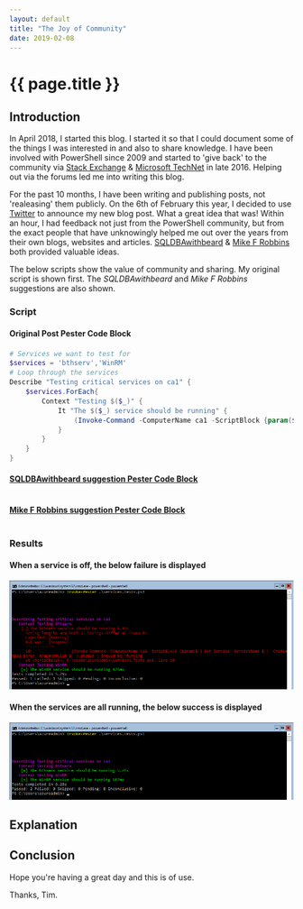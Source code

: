```yaml
---
layout: default
title: "The Joy of Community"
date: 2019-02-08
---
```

# {{ page.title }}

## Introduction

In April 2018, I started this blog. I started it so that I could document some of the things I was interested in and also to share knowledge. I have been involved with PowerShell since 2009 and started to 'give back' to the community via [Stack Exchange](https://stackexchange.com/users/9500988/tim-haintz?tab=accounts) & [Microsoft TechNet](https://social.technet.microsoft.com/profile/tim%20haintz/) in late 2016. Helping out via the forums led me into writing this blog.

For the past 10 months, I have been writing and publishing posts, not 'realeasing' them publicly. On the 6th of February this year, I decided to use [Twitter](https://twitter.com/timhaintz/status/1092873004978122752) to announce my new blog post. What a great idea that was! Within an hour, I had feedback not just from the PowerShell community, but from the exact people that have unknowingly helped me out over the years from their own blogs, websites and articles. [SQLDBAwithbeard](https://twitter.com/sqldbawithbeard) & [Mike F Robbins](https://twitter.com/mikefrobbins) both provided valuable ideas.

The below scripts show the value of community and sharing. My original script is shown first. The *SQLDBAwithbeard* and *Mike F Robbins* suggestions are also shown.

### Script

#### Original Post Pester Code Block

```powershell
# Services we want to test for
$services = 'bthserv','WinRM'
# Loop through the services
Describe "Testing critical services on ca1" {
    $services.ForEach{
        Context "Testing $($_)" {
            It "The $($_) service should be running" {
                (Invoke-Command -ComputerName ca1 -ScriptBlock {param($_) Get-Service -ServiceName $_} -ArgumentList $_ ).status | Should be 'Running'
            }
        }
    }
}
```

#### [SQLDBAwithbeard suggestion Pester Code Block](https://twitter.com/sqldbawithbeard/status/1092885384772624384)

```powershell

```

#### [Mike F Robbins suggestion Pester Code Block](https://mikefrobbins.com/2016/12/09/loop-through-a-collection-of-items-with-the-pester-testcases-parameter-instead-of-using-a-foreach-loop/)

```powershell

```

### Results

#### When a service is off, the below failure is displayed

![Pester Multiple Services - Remote Fail](/assets/20190206/1-PesterMultipleServicesRemoteF.png)

#### When the services are all running, the below success is displayed

![Pester Multiple Services - Remote Pass](/assets/20190206/2-PesterMultipleServicesRemoteP.png)

## Explanation

## Conclusion

Hope you're having a great day and this is of use.

Thanks, Tim.
